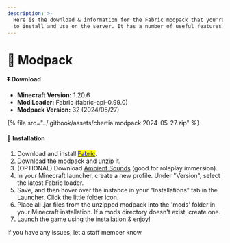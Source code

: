 ```yaml
---
description: >-
  Here is the download & information for the Fabric modpack that you're welcome
  to install and use on the server. It has a number of useful features.
---
```


# 🔋 Modpack

#### ⏬ Download

* **Minecraft Version:** 1.20.6
* **Mod Loader:** Fabric (fabric-api-0.99.0)
* **Modpack Version:** 32 (2024/05/27)

{% file src="../.gitbook/assets/chertia modpack 2024-05-27.zip" %}

#### 🔧  Installation

1. Download and install [<mark style="color:blue;">Fabric</mark>](https://fabricmc.net).
2. Download the modpack and unzip it.
3. (OPTIONAL) Download [Ambient Sounds](https://cdn.modrinth.com/data/fM515JnW/versions/4Oi6qbIh/AmbientSounds\_FABRIC\_v5.3.9\_mc1.20.6.jar) (good for roleplay immersion).
4. In your Minecraft launcher, create a new profile. Under "Version", select the latest Fabric loader.
5. Save, and then hover over the instance in your "Installations" tab in the Launcher. Click the little folder icon.
6. Place all .jar files from the unzipped modpack into the 'mods' folder in your Minecraft installation. If a mods directory doesn't exist, create one.
7. Launch the game using the installation & enjoy!

If you have any issues, let a staff member know.
